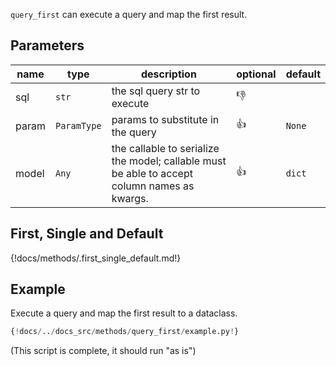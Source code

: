  
`query_first` can execute a query and map the first result.

## Parameters
| name  | type        | description                                                                                   | optional     | default |
|-------|-------------|-----------------------------------------------------------------------------------------------|--------------|---------|
| sql   | `str`       | the sql query str to execute                                                                  | :thumbsdown: |         |
| param | `ParamType` | params to substitute in the query                                                             | :thumbsup:   | `None`  |
 | model | `Any`       | the callable to serialize the model;  callable must be able to accept column names as kwargs. | :thumbsup:   | `dict`  |

## First, Single and Default
{!docs/methods/.first_single_default.md!}

## Example
Execute a query and map the first result to a dataclass.
```python
{!docs/../docs_src/methods/query_first/example.py!}
```
(This script is complete, it should run "as is")